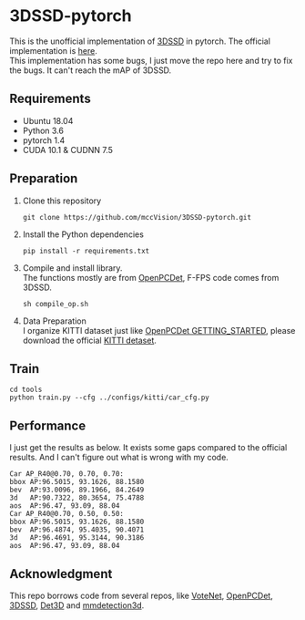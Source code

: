 # 3DSSD-pytorch
This is the unofficial implementation of [3DSSD](https://arxiv.org/abs/2002.10187) in pytorch. The official implementation is [here](https://github.com/Jia-Research-Lab/3DSSD.git).  
This implementation has some bugs, I just move the repo here and try to fix the bugs. It can't reach the mAP of 3DSSD. 
## Requirements
+ Ubuntu 18.04
+ Python 3.6
+ pytorch 1.4
+ CUDA 10.1 & CUDNN 7.5

## Preparation
1. Clone this repository
    ```angular2html
    git clone https://github.com/mccVision/3DSSD-pytorch.git
    ```
2. Install the Python dependencies  
    ```
    pip install -r requirements.txt
    ```
3. Compile and install library.   
   The functions mostly are from [OpenPCDet](https://github.com/open-mmlab/OpenPCDet.git), F-FPS code comes from 3DSSD.
    ```
    sh compile_op.sh
    ```
4. Data Preparation  
I organize KITTI dataset just like [OpenPCDet GETTING_STARTED](https://github.com/open-mmlab/OpenPCDet/blob/master/docs/GETTING_STARTED.md), please download the official [KITTI detaset](http://www.cvlibs.net/datasets/kitti/eval_object.php?obj_benchmark=3d).
   
## Train
```angular2html
cd tools
python train.py --cfg ../configs/kitti/car_cfg.py
```
## Performance
I just get the results as below. It exists some gaps compared to the official results. And I can't figure out what is wrong with my code. 
```angular2html
Car AP_R40@0.70, 0.70, 0.70:
bbox AP:96.5015, 93.1626, 88.1580
bev  AP:93.0096, 89.1966, 84.2649
3d   AP:90.7322, 80.3654, 75.4788
aos  AP:96.47, 93.09, 88.04
Car AP_R40@0.70, 0.50, 0.50:
bbox AP:96.5015, 93.1626, 88.1580
bev  AP:96.4874, 95.4035, 90.4071
3d   AP:96.4691, 95.3144, 90.3186
aos  AP:96.47, 93.09, 88.04
```
## Acknowledgment
This repo borrows code from several repos, like [VoteNet](https://github.com/facebookresearch/votenet.git), [OpenPCDet](https://github.com/open-mmlab/OpenPCDet.git), [3DSSD](https://github.com/Jia-Research-Lab/3DSSD.git), [Det3D](https://github.com/poodarchu/Det3D.git) and [mmdetection3d](https://github.com/open-mmlab/mmdetection3d.git).
